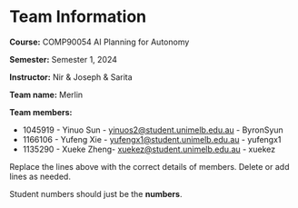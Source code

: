 # Team Information

**Course:** COMP90054 AI Planning for Autonomy

**Semester:** Semester 1, 2024

**Instructor:** Nir & Joseph & Sarita

**Team name:** Merlin

**Team members:**
* 1045919 - Yinuo Sun - yinuos2@student.unimelb.edu.au - ByronSyun
* 1166106 - Yufeng Xie - yufengx1@student.unimelb.edu.au - yufengx1
* 1135290 - Xueke Zheng- xuekez@student.unimelb.edu.au - xuekez


Replace the lines above with the correct details of members. Delete or add lines as needed.

Student numbers should just be the **numbers**.
